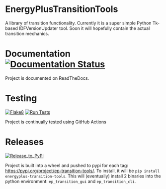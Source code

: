 # EnergyPlusTransitionTools

A library of transition functionality.
Currently it is a super simple Python Tk-based IDFVersionUpdater tool.
Soon it will hopefully contain the actual transition mechanics.

# Documentation [![Documentation Status](https://readthedocs.org/projects/energyplustransitiontools/badge/?version=latest)](https://energyplustransitiontools.readthedocs.io/en/latest/?badge=latest)

Project is documented on ReadTheDocs.

# Testing

[![Flake8](https://github.com/Myoldmopar/EnergyPlusTransitionTools/actions/workflows/flake8.yml/badge.svg)](https://github.com/Myoldmopar/EnergyPlusTransitionTools/actions/workflows/flake8.yml)
[![Run Tests](https://github.com/Myoldmopar/EnergyPlusTransitionTools/actions/workflows/unit_tests.yml/badge.svg)](https://github.com/Myoldmopar/EnergyPlusTransitionTools/actions/workflows/unit_tests.yml)

Project is continually tested using GitHub Actions

# Releases

[![Release_to_PyPi](https://github.com/Myoldmopar/EnergyPlusTransitionTools/actions/workflows/pypi.yml/badge.svg)](https://github.com/Myoldmopar/EnergyPlusTransitionTools/actions/workflows/pypi.yml)

Project is built into a wheel and pushed to pypi for each tag: https://pypi.org/project/ep-transition-tools/.
To install, it will be `pip install energyplus-transition-tools`.
This will (eventually) install 2 binaries into the python environment: `ep_transition_gui` and `ep_transition_cli`. 
